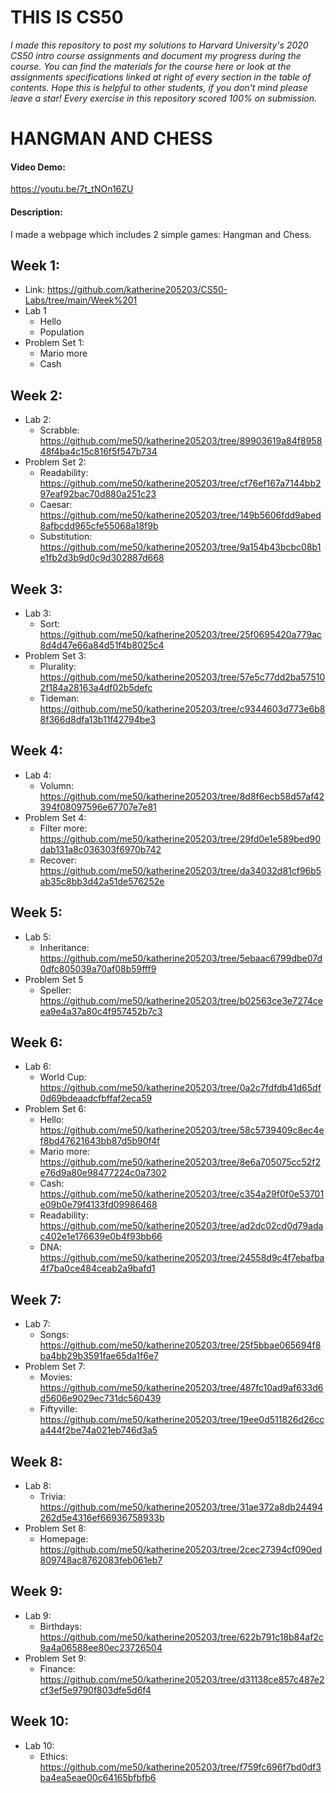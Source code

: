 # **THIS IS CS50**
*I made this repository to post my solutions to Harvard University's 2020 CS50 intro course assignments and document my progress during the course.
You can find the materials for the course here or look at the assignments specifications linked at right of every section in the table of contents.
Hope this is helpful to other students, if you don't mind please leave a star! Every exercise in this repository scored 100% on submission.*

# HANGMAN AND CHESS
#### Video Demo:
https://youtu.be/7t_tNOn16ZU
#### Description:
I made a webpage which includes 2 simple games: Hangman and Chess.

## Week 1: 
- Link: https://github.com/katherine205203/CS50-Labs/tree/main/Week%201
- Lab 1
  - Hello
  - Population
- Problem Set 1:
  - Mario more
  - Cash

## Week 2:
- Lab 2:
  - Scrabble: https://github.com/me50/katherine205203/tree/89903619a84f895848f4ba4c15c816f5f547b734
- Problem Set 2:
  - Readability: https://github.com/me50/katherine205203/tree/cf76ef167a7144bb297eaf92bac70d880a251c23
  - Caesar: https://github.com/me50/katherine205203/tree/149b5606fdd9abed8afbcdd965cfe55068a18f9b
  - Substitution: https://github.com/me50/katherine205203/tree/9a154b43bcbc08b1e1fb2d3b9d0c9d302887d668

## Week 3:
- Lab 3:
  - Sort: https://github.com/me50/katherine205203/tree/25f0695420a779ac8d4d47e66a84d51f4b8025c4
- Problem Set 3:
  - Plurality: https://github.com/me50/katherine205203/tree/57e5c77dd2ba575102f184a28163a4df02b5defc
  - Tideman: https://github.com/me50/katherine205203/tree/c9344603d773e6b88f366d8dfa13b11f42794be3

## Week 4:
- Lab 4:
  - Volumn: https://github.com/me50/katherine205203/tree/8d8f6ecb58d57af42394f08097596e67707e7e81
- Problem Set 4:
  - Filter more: https://github.com/me50/katherine205203/tree/29fd0e1e589bed90dab131a8c036303f6970b742
  - Recover: https://github.com/me50/katherine205203/tree/da34032d81cf96b5ab35c8bb3d42a51de576252e


## Week 5:
- Lab 5:
  - Inheritance: https://github.com/me50/katherine205203/tree/5ebaac6799dbe07d0dfc805039a70af08b59fff9
- Problem Set 5
  - Speller: https://github.com/me50/katherine205203/tree/b02563ce3e7274ceea9e4a37a80c4f957452b7c3

## Week 6:
- Lab 6:
  - World Cup: https://github.com/me50/katherine205203/tree/0a2c7fdfdb41d65df0d69bdeaadcfbffaf2eca59
- Problem Set 6:
  - Hello: https://github.com/me50/katherine205203/tree/58c5739409c8ec4ef8bd47621643bb87d5b90f4f
  - Mario more: https://github.com/me50/katherine205203/tree/8e6a705075cc52f2e76d9a80e98477224c0a7302
  - Cash: https://github.com/me50/katherine205203/tree/c354a29f0f0e53701e09b0e79f4133fd09986468
  - Readability: https://github.com/me50/katherine205203/tree/ad2dc02cd0d79adac402e1e176639e0b4f93bb66
  - DNA: https://github.com/me50/katherine205203/tree/24558d9c4f7ebafba4f7ba0ce484ceab2a9bafd1

## Week 7:
- Lab 7:
  - Songs: https://github.com/me50/katherine205203/tree/25f5bbae065694f8ba4bb29b3591fae65da1f6e7
- Problem Set 7:
  - Movies: https://github.com/me50/katherine205203/tree/487fc10ad9af633d6d5606e9029ec731dc560439
  - Fiftyville: https://github.com/me50/katherine205203/tree/19ee0d511826d26cca444f2be74a021eb746d3a5

## Week 8:
- Lab 8:
  - Trivia: https://github.com/me50/katherine205203/tree/31ae372a8db24494262d5e4316ef66936758933b
- Problem Set 8:
  - Homepage: https://github.com/me50/katherine205203/tree/2cec27394cf090ed809748ac8762083feb061eb7

## Week 9:
- Lab 9:
  - Birthdays: https://github.com/me50/katherine205203/tree/622b791c18b84af2c9a4a06588ee80ec23726504
- Problem Set 9:
  - Finance: https://github.com/me50/katherine205203/tree/d31138ce857c487e2cf3ef5e9790f803dfe5d6f4

## Week 10:
- Lab 10:
  - Ethics: https://github.com/me50/katherine205203/tree/f759fc696f7bd0df3ba4ea5eae00c64165bfbfb6

